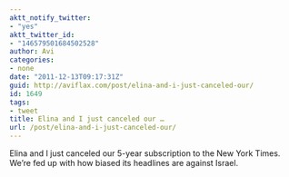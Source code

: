 ```yaml
---
aktt_notify_twitter:
- "yes"
aktt_twitter_id:
- "146579501684502528"
author: Avi
categories:
- none
date: "2011-12-13T09:17:31Z"
guid: http://aviflax.com/post/elina-and-i-just-canceled-our/
id: 1649
tags:
- tweet
title: Elina and I just canceled our …
url: /post/elina-and-i-just-canceled-our/
---
```

Elina and I just canceled our 5-year subscription to the New York Times. We’re fed up with how biased its headlines are against Israel.